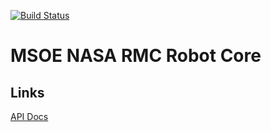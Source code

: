 [![Build Status](https://travis-ci.com/msoermc/rmc-beaglebone-core-2018-2019.svg?branch=master)](https://travis-ci.com/msoermc/rmc-beaglebone-core-2018-2019)

# MSOE NASA RMC Robot Core

## Links
[API Docs](doc/rmc_core/index.html)